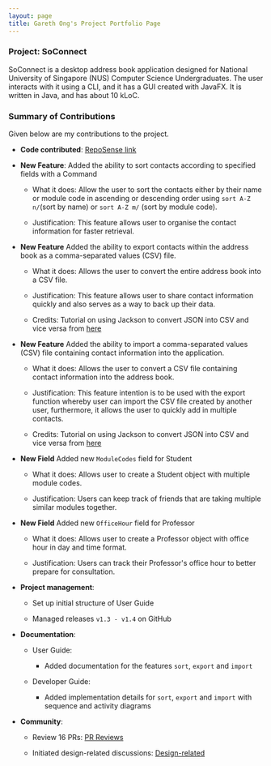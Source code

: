 ```yaml
---
layout: page
title: Gareth Ong's Project Portfolio Page
---
```

### Project: SoConnect

SoConnect is a desktop address book application designed for National University of Singapore (NUS) Computer Science Undergraduates. The user interacts with it using a CLI, and it has a GUI created with JavaFX. It is written in Java, and has about 10 kLoC.

### Summary of Contributions

Given below are my contributions to the project.

* **Code contributed**: [RepoSense link](https://nus-cs2103-ay2223s1.github.io/tp-dashboard/?search=GarethOng&breakdown=true)


* **New Feature**: Added the ability to sort contacts according to specified fields with a Command

  * What it does: Allow the user to sort the contacts either by their name or module code in ascending or descending order using `sort A-Z n/`(sort by name) or `sort A-Z m/` (sort by module code).

  * Justification: This feature allows user to organise the contact information for faster retrieval.

* **New Feature** Added the ability to export contacts within the address book as a comma-separated values (CSV) file.

  * What it does: Allows the user to convert the entire address book into a CSV file.
  
  * Justification: This feature allows user to share contact information quickly and also serves as a way to back up their data.
  
  * Credits: Tutorial on using Jackson to convert JSON into CSV and vice versa from [here](https://www.baeldung.com/java-converting-json-to-csv)

* **New Feature** Added the ability to import a comma-separated values (CSV) file containing contact information into the application.

  * What it does: Allows the user to convert a CSV file containing contact information into the address book.

  * Justification: This feature intention is to be used with the export function whereby user can import the CSV file created by another user, furthermore, it allows the user to quickly add in multiple contacts.

  * Credits: Tutorial on using Jackson to convert JSON into CSV and vice versa from [here](https://www.baeldung.com/java-converting-json-to-csv)

* **New Field** Added new `ModuleCodes` field for Student

  * What it does: Allows user to create a Student object with multiple module codes.

  * Justification: Users can keep track of friends that are taking multiple similar modules together.

* **New Field** Added new `OfficeHour` field for Professor

  * What it does: Allows user to create a Professor object with office hour in day and time format.

  * Justification: Users can track their Professor's office hour to better prepare for consultation.

* **Project management**:

    * Set up initial structure of User Guide
  
    * Managed releases `v1.3 - v1.4` on GitHub


* **Documentation**:

    * User Guide:
  
      * Added documentation for the features `sort`, `export` and `import`
      
    * Developer Guide:
      * Added implementation details for `sort`, `export` and `import` with sequence and activity diagrams

* **Community**:

    * Review 16 PRs: [PR Reviews](https://github.com/AY2223S1-CS2103T-W08-3/tp/pulls?q=is%3Apr+is%3Aclosed+reviewed-by%3A%40me)
  
    * Initiated design-related discussions: [Design-related](https://github.com/AY2223S1-CS2103T-W08-3/tp/pull/61)